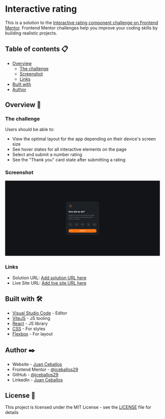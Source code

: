 # Interactive rating  

This is a solution to the [Interactive rating component challenge on Frontend Mentor](https://www.frontendmentor.io/challenges/interactive-rating-component-koxpeBUmI). Frontend Mentor challenges help you improve your coding skills by building realistic projects. 

## Table of contents 📋

- [Overview](#overview)
  - [The challenge](#the-challenge)
  - [Screenshot](#screenshot)
  - [Links](#links)
- [Built with](#built-with)
- [Author](#author)


## Overview 🚀

### The challenge

Users should be able to:

- View the optimal layout for the app depending on their device's screen size
- See hover states for all interactive elements on the page
- Select and submit a number rating
- See the "Thank you" card state after submitting a rating

### Screenshot

![](./screenshot.png)

### Links

- Solution URL: [Add solution URL here](https://your-solution-url.com)
- Live Site URL: [Add live site URL here](https://your-live-site-url.com)

## Built with 🛠️

- [Visual Studio Code](https://code.visualstudio.com/) - Editor
- [ViteJS](https://vitejs.dev/) - JS tooling
- [React](https://reactjs.org/) - JS library
- [CSS](https://developer.mozilla.org/es/docs/Web/CSS) - For styles
- [Flexbox](https://css-tricks.com/snippets/css/a-guide-to-flexbox/) - For layout


## Author ✒️

- Website - [Juan Ceballos](https://jceballos.com.co)
- Frontend Mentor - [@jceballos29](https://www.frontendmentor.io/profile/jceballos29)
- GitHub - [@jceballos29](https://github.com/jceballos29)
- LinkedIn - [Juan Ceballos](https://www.linkedin.com/in/jceballos29/)

## License 📄

This project is licensed under the MIT License - see the [LICENSE](./LICENSE) file for details
